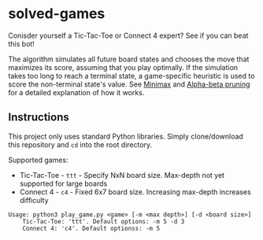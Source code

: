 # solved-games

Conisder yourself a Tic-Tac-Toe or Connect 4 expert? See if you can beat this bot! 

The algorithm simulates all future board states and chooses the move that maximizes its score, assuming that you play optimally. If the simulation takes too long to reach a terminal state, a game-specific heuristic is used to score the non-terminal state's value. See [Minimax](https://en.wikipedia.org/wiki/Minimax) and [Alpha-beta pruning](https://en.wikipedia.org/wiki/Alpha%E2%80%93beta_pruning) for a detailed explanation of how it works.

## Instructions

This project only uses standard Python libraries. Simply clone/download this repository and `cd` into the root directory.

Supported games:

* Tic-Tac-Toe - `ttt` - Specify NxN board size. Max-depth not yet supported for large boards
* Connect 4 - `c4` - Fixed 6x7 board size. Increasing max-depth increases difficulty

```
Usage: python3 play_game.py <game> [-m <max depth>] [-d <board size>]
    Tic-Tac-Toe: 'ttt'. Default options: -m 5 -d 3
    Connect 4: 'c4'. Default optionss: -m 5
```
